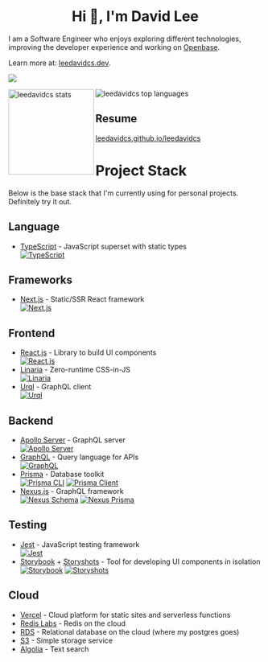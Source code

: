 <h1 align="center">Hi 👋, I'm David Lee</h1>

I am a Software Engineer who enjoys exploring different technologies, improving the developer experience and working on [Openbase](https://openbase.com).

Learn more at: [leedavidcs.dev](https://leedavidcs.dev).

<p>
  <a href="https://github.com/ryo-ma/github-profile-trophy">
    <img src="https://github-profile-trophy.vercel.app/?username=leedavidcs&title=Commit,PullRequest,Repositories,Issues,Followers&theme=onedark" />
  </a>
</p>

<div>
  <img height="170" align="left" alt="leedavidcs stats" src="https://github-readme-stats.vercel.app/api?username=leedavidcs&show_icons=true&theme=onedark" />
  <img alt="leedavidcs top languages" src="https://github-readme-stats.vercel.app/api/top-langs/?username=leedavidcs&layout=compact&theme=onedark" />
</div>

## Resume
[leedavidcs.github.io/leedavidcs](https://leedavidcs.github.io/leedavidcs)

# Project Stack
Below is the base stack that I'm currently using for personal projects. Definitely try it out.

## Language
* [TypeScript](https://www.typescriptlang.org/) - JavaScript superset with static types  
[![TypeScript](https://img.shields.io/npm/v/typescript)](https://www.npmjs.com/package/typescript)

## Frameworks
* [Next.js](https://nextjs.org/) - Static/SSR React framework  
[![Next.js](https://img.shields.io/npm/v/next)](https://www.npmjs.com/package/next)

## Frontend
* [React.js](https://reactjs.org/) - Library to build UI components  
[![React.js](https://img.shields.io/npm/v/react)](https://www.npmjs.com/package/react)
* [Linaria](https://linaria.now.sh/) - Zero-runtime CSS-in-JS  
[![Linaria](https://img.shields.io/npm/v/linaria)](https://www.npmjs.com/package/linaria)
* [Urql](https://formidable.com/open-source/urql/) - GraphQL client  
[![Urql](https://img.shields.io/npm/v/urql)](https://www.npmjs.com/package/@apollo/client)

## Backend
* [Apollo Server](https://www.apollographql.com/docs/apollo-server/) - GraphQL server  
[![Apollo Server](https://img.shields.io/npm/v/apollo-server-micro)](https://www.npmjs.com/package/apollo-server-micro)
* [GraphQL](https://graphql.org/) - Query language for APIs  
[![GraphQL](https://img.shields.io/npm/v/graphql)](https://www.npmjs.com/package/graphql)
* [Prisma](https://www.prisma.io/) - Database toolkit  
[![Prisma CLI](https://img.shields.io/npm/v/@prisma/cli)](https://www.npmjs.com/package/prisma)
[![Prisma Client](https://img.shields.io/npm/v/@prisma/client)](https://www.npmjs.com/package/@prisma/client)
* [Nexus.js](https://nexusjs.org/) - GraphQL framework  
[![Nexus Schema](https://img.shields.io/npm/v/@nexus/schema)](https://www.npmjs.com/package/nexus)
[![Nexus Prisma](https://img.shields.io/npm/v/nexus-plugin-prisma)](https://www.npmjs.com/package/nexus-plugin-prisma)

## Testing
* [Jest](https://jestjs.io/) - JavaScript testing framework  
[![Jest](https://img.shields.io/npm/v/jest)](https://www.npmjs.com/package/jest)
* [Storybook](https://storybook.js.org/) + [Storyshots](https://storybook.js.org/docs/react/workflows/snapshot-testing) - Tool for developing UI components in isolation  
[![Storybook](https://img.shields.io/npm/v/storybook)](https://www.npmjs.com/package/storybook)
[![Storyshots](https://img.shields.io/npm/v/@storybook/addon-storyshots)](https://www.npmjs.com/package/@storybook/addon-storyshots)

## Cloud
* [Vercel](https://vercel.com) - Cloud platform for static sites and serverless functions
* [Redis Labs](https://redislabs.com) - Redis on the cloud
* [RDS](https://aws.amazon.com/rds/) - Relational database on the cloud (where my postgres goes)
* [S3](https://aws.amazon.com/s3/) - Simple storage service
* [Algolia](https://www.algolia.com/) - Text search

